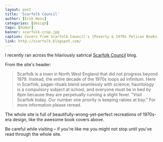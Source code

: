 ```yaml
---
layout: post
title: 'Scarfolk Council'
author: [Erik Hess]
categories: [design]
tags: [humor]
banner: scarfolk-crop.jpg
caption: Covers from Scarfolk Council's [Poverty & 1970s Pelican Books](http://scarfolk.blogspot.com/2015/07/poverty-1970s-pelican-books.html)
link: http://scarfolk.blogspot.com/
---
```


I recently ran across the hilariously satirical [Scarfolk Council](http://scarfolk.blogspot.com/) blog. 

From the site's header:

> Scarfolk is a town in North West England that did not progress beyond 1979. Instead, the entire decade of the 1970s loops ad infinitum. Here in Scarfolk, pagan rituals blend seamlessly with science; hauntology is a compulsory subject at school, and everyone must be in bed by 8pm because they are perpetually running a slight fever. "Visit Scarfolk today. Our number one priority is keeping rabies at bay." For more information please reread.

The whole site is full of beautifully-wrong-yet-perfect recreations of 1970s-era design, like the awesome book covers above. 

Be careful while visiting &ndash; if you're like me you might not stop until you've read through the whole site.
